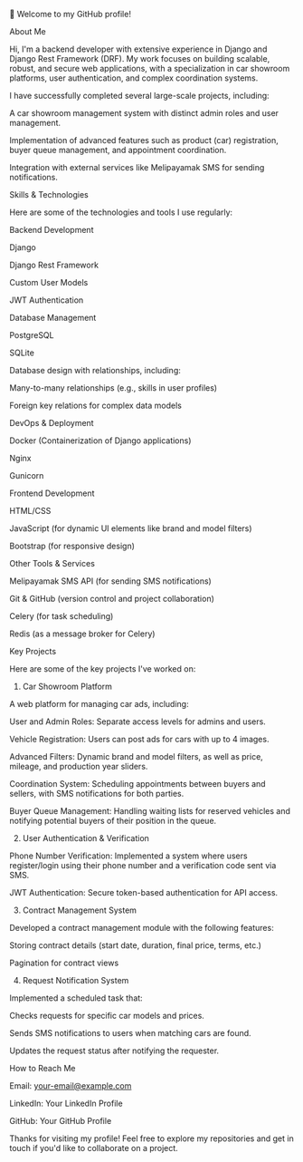 👋 Welcome to my GitHub profile!

About Me

Hi, I'm a backend developer with extensive experience in Django and Django Rest Framework (DRF). My work focuses on building scalable, robust, and secure web applications, with a specialization in car showroom platforms, user authentication, and complex coordination systems.

I have successfully completed several large-scale projects, including:

A car showroom management system with distinct admin roles and user management.

Implementation of advanced features such as product (car) registration, buyer queue management, and appointment coordination.

Integration with external services like Melipayamak SMS for sending notifications.

Skills & Technologies

Here are some of the technologies and tools I use regularly:

Backend Development

Django

Django Rest Framework

Custom User Models

JWT Authentication

Database Management

PostgreSQL

SQLite

Database design with relationships, including:

Many-to-many relationships (e.g., skills in user profiles)

Foreign key relations for complex data models

DevOps & Deployment

Docker (Containerization of Django applications)

Nginx

Gunicorn

Frontend Development

HTML/CSS

JavaScript (for dynamic UI elements like brand and model filters)

Bootstrap (for responsive design)

Other Tools & Services

Melipayamak SMS API (for sending SMS notifications)

Git & GitHub (version control and project collaboration)

Celery (for task scheduling)

Redis (as a message broker for Celery)

Key Projects

Here are some of the key projects I've worked on:

1. Car Showroom Platform

A web platform for managing car ads, including:

User and Admin Roles: Separate access levels for admins and users.

Vehicle Registration: Users can post ads for cars with up to 4 images.

Advanced Filters: Dynamic brand and model filters, as well as price, mileage, and production year sliders.

Coordination System: Scheduling appointments between buyers and sellers, with SMS notifications for both parties.

Buyer Queue Management: Handling waiting lists for reserved vehicles and notifying potential buyers of their position in the queue.

2. User Authentication & Verification

Phone Number Verification: Implemented a system where users register/login using their phone number and a verification code sent via SMS.

JWT Authentication: Secure token-based authentication for API access.

3. Contract Management System

Developed a contract management module with the following features:

Storing contract details (start date, duration, final price, terms, etc.)

Pagination for contract views

4. Request Notification System

Implemented a scheduled task that:

Checks requests for specific car models and prices.

Sends SMS notifications to users when matching cars are found.

Updates the request status after notifying the requester.

How to Reach Me

Email: your-email@example.com

LinkedIn: Your LinkedIn Profile

GitHub: Your GitHub Profile

Thanks for visiting my profile! Feel free to explore my repositories and get in touch if you'd like to collaborate on a project.

